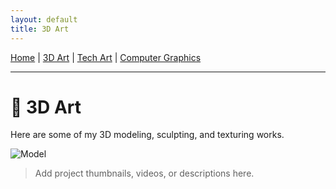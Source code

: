 ```yaml
---
layout: default
title: 3D Art
---
```


[Home](/) | [3D Art](/3d-art.html) | [Tech Art](/tech-art.html) | [Computer Graphics](/computer-graphics.html)

---


# 🎨 3D Art

Here are some of my 3D modeling, sculpting, and texturing works.

![Model](assets/images/my-sculpt.gif)

> Add project thumbnails, videos, or descriptions here.